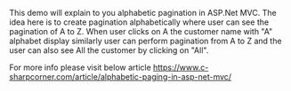 This demo will explain to you alphabetic pagination in ASP.Net MVC. The idea here is to create pagination alphabetically where user can see the pagination of A to Z. When user clicks on A the customer name with "A" alphabet display similarly user can perform pagination from A to Z and the user can also see All the customer by clicking on "All".

For more info please visit below article
https://www.c-sharpcorner.com/article/alphabetic-paging-in-asp-net-mvc/
